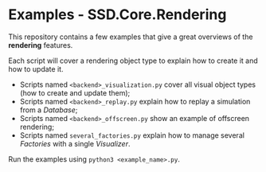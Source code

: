 # Examples - SSD.Core.Rendering

This repository contains a few examples that give a great overviews of the **rendering** features.

Each script will cover a rendering object type to explain how to create it and how to update it.
 * Scripts named ``<backend>_visualization.py`` cover all visual object types (how to create and update them);
 * Scripts named ``<backend>_replay.py`` explain how to replay a simulation from a *Database*;
 * Scripts named ``<backend>_offscreen.py`` show an example of offscreen rendering;
 * Scripts named ``several_factories.py`` explain how to manage several *Factories* with a single *Visualizer*.

Run the examples using ``python3 <example_name>.py``.
